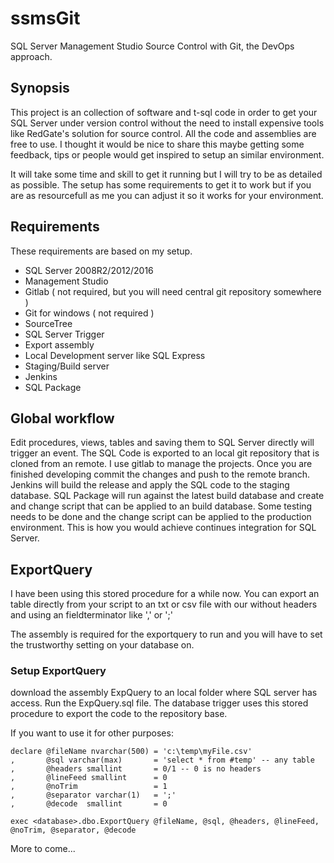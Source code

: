 # ssmsGit
SQL Server Management Studio Source Control with Git, the DevOps approach.

## Synopsis
This project is an collection of software and t-sql code in order to get your SQL Server under version control without the need to install expensive tools like RedGate's solution for source control. All the code and assemblies are free to use.
I thought it would be nice to share this maybe getting some feedback, tips or people would get inspired to setup an similar environment.

It will take some time and skill to get it running but I will try to be as detailed as possible. The setup has some requirements to get it to work but if you are as resourcefull as me you can adjust it so it works for your environment.

## Requirements
These requirements are based on my setup. 
- SQL Server 2008R2/2012/2016
- Management Studio
- Gitlab ( not required, but you will need central git repository somewhere )
- Git for windows ( not required )
- SourceTree
- SQL Server Trigger
- Export assembly
- Local Development server like SQL Express
- Staging/Build server
- Jenkins
- SQL Package

## Global workflow
Edit procedures, views, tables and saving them to SQL Server directly will trigger an event. The SQL Code is exported to an local git repository that is cloned from an remote. I use gitlab to manage the projects. Once you are finished developing commit the changes and push to the remote branch. Jenkins will build the release and apply the SQL code to the staging database. SQL Package will run against the latest build database and create and change script that can be applied to an build database. Some testing needs to be done and the change script can be applied to the production environment. This is how you would achieve continues integration for SQL Server.

## ExportQuery
I have been using this stored procedure for a while now. You can export an table directly from your script to an txt or csv file with our without headers and using an fieldterminator like ',' or ';'

The assembly is required for the exportquery to run and you will have to set the trustworthy setting on your database on.

### Setup ExportQuery
download the assembly ExpQuery to an local folder where SQL server has access. Run the ExpQuery.sql file.
The database trigger uses this stored procedure to export the code to the repository base.

If you want to use it for other purposes:
```
declare @fileName nvarchar(500) = 'c:\temp\myFile.csv'
,       @sql varchar(max)       = 'select * from #temp' -- any table
,       @headers smallint       = 0/1 -- 0 is no headers
,       @lineFeed smallint      = 0
,       @noTrim                 = 1
,       @separator varchar(1)   = ';'
,       @decode  smallint       = 0

exec <database>.dbo.ExportQuery @fileName, @sql, @headers, @lineFeed, @noTrim, @separator, @decode
```
More to come...
